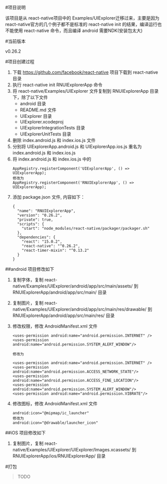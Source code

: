 #项目说明

该项目是从 react-native项目中的 Examples/UIExplorer迁移过来，主要是因为react-native官方的几个例子都不是标准的 react-native init 的结果，编译运行也不能使用 react-native 命令，而且编译 android 需要NDK(安装包太大)

#当前版本

v0.26.2

#项目创建过程

1. 下载 https://github.com/facebook/react-native 项目下载到 react-native 目录
2. 执行 react-native init RNUIExplorerApp 命令
3. 将 react-native/Examples/UIExplorer 文件复制到 RNUIExplorerApp 目录下，除了以下文件
   - android 目录
   - README.md 文件
   - UIExplorer 目录
   - UIExplorer.xcodeproj
   - UIExplorerIntegrationTests 目录
   - UIExplorerUnitTests 目录
4. 删除 index.android.js 和 index.ios.js 文件
5. 分别将 UIExplorerApp.android.js 和 UIExplorerApp.ios.js 重名为 index.android.js 和 index.ios.js
6. 将 index.android.js 和 index.ios.js 中的
    ```
    AppRegistry.registerComponent('UIExplorerApp', () => UIExplorerApp);
    修改为
    AppRegistry.registerComponent('RNUIExplorerApp', () => UIExplorerApp);
    ```
7. 添加 package.json 文件, 内容如下：
    ```
    {
      "name": "RNUIExplorerApp",
      "version": "0.26.2",
      "private": true,
      "scripts": {
        "start": "node_modules/react-native/packager/packager.sh"
      },
      "dependencies": {
        "react": "15.0.2",
        "react-native": "^0.26.2",
        "react-timer-mixin": "^0.13.2"
      }
    }
    ```

##android 项目修改如下

1. 复制字体，复制 react-native/Examples/UIExplorer/android/app/src/main/assets/ 到 RNUIExplorerApp/android/app/src/main/ 目录
2. 复制图片，复制 react-native/Examples/UIExplorer/android/app/src/main/res/drawable/ 到 RNUIExplorerApp/android/app/src/main/res/ 目录
3. 修改权限，修改 AndroidManifest.xml 文件

    ```
    <uses-permission android:name="android.permission.INTERNET" />
    <uses-permission android:name="android.permission.SYSTEM_ALERT_WINDOW"/>

    修改为

    <uses-permission android:name="android.permission.INTERNET" />
    <uses-permission android:name="android.permission.ACCESS_NETWORK_STATE"/>
    <uses-permission android:name="android.permission.ACCESS_FINE_LOCATION"/>
    <uses-permission android:name="android.permission.SYSTEM_ALERT_WINDOW"/>
    <uses-permission android:name="android.permission.VIBRATE"/>
    ```
4. 修改图标，修改 AndroidManifest.xml 文件

    ```
    android:icon="@mipmap/ic_launcher"
    修改为
    android:icon="@drawable/launcher_icon"
    ```

##iOS 项目修改如下

1. 复制图片，复制 react-native/Examples/UIExplorer/UIExplorer/Images.xcassets/ 到 RNUIExplorerApp/ios/RNUIExplorerApp/ 目录

#打包
>TODO
